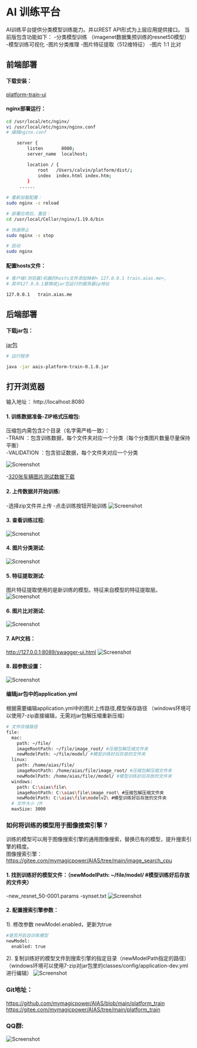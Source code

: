 # AI 训练平台
AI训练平台提供分类模型训练能力。并以REST API形式为上层应用提供接口。
当前版包含功能如下：
-分类模型训练 （imagenet数据集预训练的resnet50模型）
-模型训练可视化
-图片分类推理
-图片特征提取（512维特征）
-图片 1:1 比对

## 前端部署

#### 下载安装：
[platform-train-ui](https://djl-model.oss-cn-hongkong.aliyuncs.com/AIAS/train_platform/dist.zip)

#### nginx部署运行：
```bash
cd /usr/local/etc/nginx/
vi /usr/local/etc/nginx/nginx.conf
# 编辑nginx.conf

    server {
        listen       8080;
        server_name  localhost;

        location / {
            root   /Users/calvin/platform/dist/;
            index  index.html index.htm;
        }
     ......
     
# 重新加载配置：
sudo nginx -s reload 

# 部署应用后，重启：
cd /usr/local/Cellar/nginx/1.19.6/bin

# 快速停止
sudo nginx -s stop

# 启动
sudo nginx     
```

#### 配置hosts文件：
```bash
# 客户端(浏览器)机器的hosts文件添加映射< 127.0.0.1	train.aias.me>, 
# 其中127.0.0.1替换成jar包运行的服务器ip地址

127.0.0.1	train.aias.me
```

## 后端部署

#### 下载jar包：
[jar包](https://djl-model.oss-cn-hongkong.aliyuncs.com/jars/aais-platform-train-0.1.0.jar)   
 

```bash
# 运行程序

java -jar aais-platform-train-0.1.0.jar

```

## 打开浏览器

输入地址： http://localhost:8080

#### 1. 训练数据准备-ZIP格式压缩包:
压缩包内需包含2个目录（名字需严格一致）：    
-TRAIN ：包含训练数据，每个文件夹对应一个分类（每个分类图片数量尽量保持平衡）    
-VALIDATION ：包含验证数据，每个文件夹对应一个分类

![Screenshot](https://djl-model.oss-cn-hongkong.aliyuncs.com/AIAS/train_platform/images/folder.png)

-[320张车辆图片测试数据下载](https://djl-model.oss-cn-hongkong.aliyuncs.com/AIAS/train_platform/Cars_320.zip)   

#### 2. 上传数据并开始训练:
-选择zip文件并上传
-点击训练按钮开始训练
![Screenshot](https://djl-model.oss-cn-hongkong.aliyuncs.com/AIAS/train_platform/images/storage.png)

#### 3. 查看训练过程:  
![Screenshot](https://djl-model.oss-cn-hongkong.aliyuncs.com/AIAS/train_platform/images/training.png)
  
#### 4. 图片分类测试:  
![Screenshot](https://djl-model.oss-cn-hongkong.aliyuncs.com/AIAS/train_platform/images/classification.png)
  
#### 5. 特征提取测试: 
图片特征提取使用的是新训练的模型。特征来自模型的特征提取层。 
![Screenshot](https://djl-model.oss-cn-hongkong.aliyuncs.com/AIAS/train_platform/images/feature.png)

#### 6. 图片比对测试:  
![Screenshot](https://djl-model.oss-cn-hongkong.aliyuncs.com/AIAS/train_platform/images/comparision.png)

#### 7. API文档： 
http://127.0.0.1:8089/swagger-ui.html
![Screenshot](https://djl-model.oss-cn-hongkong.aliyuncs.com/AIAS/train_platform/images/swagger.png)

#### 8. 超参数设置： 
![Screenshot](https://djl-model.oss-cn-hongkong.aliyuncs.com/AIAS/train_platform/images/superparams.png)
  
#### 编辑jar包中的application.yml
根据需要编辑application.yml中的图片上传路径,模型保存路径
（windows环境可以使用7-zip直接编辑，无需对jar包解压缩重新压缩）
```bash
# 文件存储路径
file:
  mac:
    path: ~/file/
    imageRootPath: ~/file/image_root/ #压缩包解压缩文件夹
    newModelPath: ~/file/model/ #模型训练好后存放的文件夹
  linux:
    path: /home/aias/file/
    imageRootPath: /home/aias/file/image_root/ #压缩包解压缩文件夹
    newModelPath: /home/aias/file//model/ #模型训练好后存放的文件夹
  windows:
    path: C:\aias\file\
    imageRootPath: C:\aias\file\image_root\ #压缩包解压缩文件夹
    newModelPath: C:\aias\file\modelv2\ #模型训练好后存放的文件夹
  # 文件大小 /M
  maxSize: 3000
```
### 如何将训练的模型用于图像搜索引擎？
训练的模型可以用于图像搜索引擎的通用图像搜索，替换已有的模型，提升搜索引擎的精度。     
图像搜索引擎：    
https://gitee.com/mymagicpower/AIAS/tree/main/image_search_cpu

#### 1. 找到训练好的模型文件：（newModelPath: ~/file/model/ #模型训练好后存放的文件夹）
-new_resnet_50-0001.params
-synset.txt
![Screenshot](https://djl-model.oss-cn-hongkong.aliyuncs.com/AIAS/train_platform/images/model.png)

#### 2. 配置搜索引擎参数：
1). 修改参数 newModel.enabled，更新为true
```bash
#是否开启自训练模型
newModel:
  enabled: true
```
2). 复制训练好的模型文件到搜索引擎的指定目录（newModelPath指定的路径）
（windows环境可以使用7-zip对jar包里的classes/config/application-dev.yml进行编辑）
![Screenshot](https://djl-model.oss-cn-hongkong.aliyuncs.com/AIAS/train_platform/images/params.png)

### Git地址：
https://github.com/mymagicpower/AIAS/blob/main/platform_train     
https://gitee.com/mymagicpower/AIAS/tree/main/platform_train     

### QQ群:  
![Screenshot](https://djl-model.oss-cn-hongkong.aliyuncs.com/AIAS/OCR/OCR_QQ.png)
  
